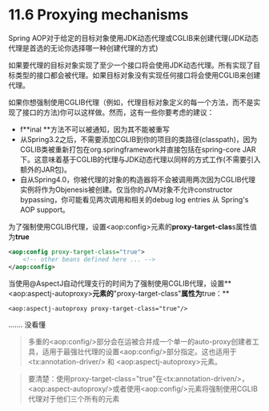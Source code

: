 # 11.6 Proxying mechanisms

Spring AOP对于给定的目标对象使用JDK动态代理或CGLIB来创建代理\(JDK动态代理是首选的无论你选择哪一种创建代理的方式\)

如果要代理的目标对象实现了至少一个接口将会使用JDK动态代理。所有实现了目标类型的接口都会被代理。如果目标对象没有实现任何接口将会使用CGLIB来创建代理。

如果你想强制使用CGLIB代理（例如，代理目标对象定义的每一个方法，而不是实现了接口的方法\)你可以这样做。然而，这有一些你要考虑的建议：

* f**inal **方法不可以被通知，因为其不能被重写
* 从Spring3.2之后，不需要添加CGLIB到你的项目的类路径\(classpath\)，因为CGLIB类被重新打包在org.springframework并直接包括在spring-core JAR下。这意味着基于CGLIB的代理与JDK动态代理以同样的方式工作\(不需要引入额外的JAR包\)。
* 自从Spring4.0，你被代理的对象的构造器将不会被调用两次因为CGLIB代理实例将作为Objenesis被创建。仅当你的JVM对象不允许constructor bypassing，你可能看见两次调用和相关的debug log entries 从 Spring's AOP support。

为了强制使用CGLIB代理，设置&lt;aop:config&gt;元素的**proxy-target-clas**s属性值为**true**

```xml
<aop:config proxy-target-class="true">
    <!-- other beans defined here ... -->
</aop:config>
```

当使用@AspectJ自动代理支行的时间为了强制使用CGLIB代理，设置**&lt;aop:aspectj-autoproxy&gt;**元素的**"proxy-target-class"**属性为**true：**

```
<aop:aspectj-autoproxy proxy-target-class="true"/>
```

....... 没看懂

> 多重的&lt;aop:config/&gt;部分会在运被合并成一个单一的auto-proxy创建者工具，适用于最强壮代理的设置&lt;aop:config/&gt;部分指定。这也适用于&lt;tx:annotation-driver/&gt; 和 &lt;aop:aspectj-autoproxy&gt;元素。

> 要清楚：使用proxy-target-class="true"在&lt;tx:annotation-driven/&gt;，&lt;aop:aspect-autoproxy/&gt;或者使用&lt;aop:config/&gt;元素将强制使用CGLIB代理对于他们三个所有的元素



